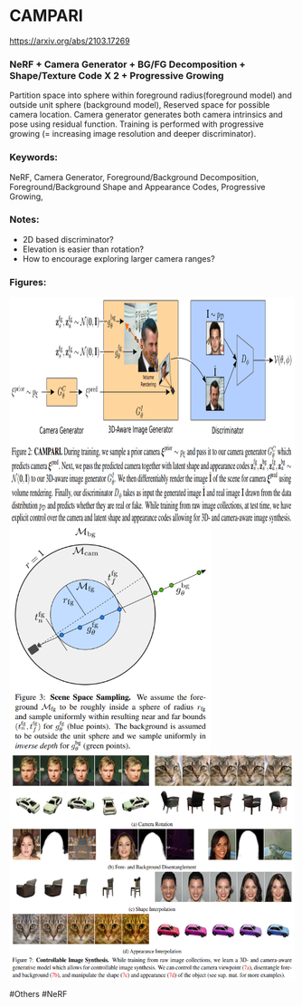 # CAMPARI
https://arxiv.org/abs/2103.17269

### NeRF + Camera Generator + BG/FG Decomposition + Shape/Texture Code X 2 + Progressive Growing 
Partition space into sphere within foreground radius(foreground model) and outside unit sphere (background model), 
Reserved space for possible camera location.
Camera generator generates both camera intrinsics and pose using residual function.
Training is performed with progressive growing (= increasing image resolution and deeper discriminator).

### Keywords:
NeRF, Camera Generator, Foreground/Background Decomposition, Foreground/Background Shape and Appearance Codes, Progressive Growing,

### Notes:
- 2D based discriminator?
- Elevation is easier than rotation? 
- How to encourage exploring larger camera ranges?

### Figures:
<p float="left">
  <img src="https://github.com/laphisboy/ml-papers/blob/main/figures/CAMPARI_fig2.PNG" height="400">
  <img src="https://github.com/laphisboy/ml-papers/blob/main/figures/CAMPARI_fig3.PNG" height="400">
  <img src="https://github.com/laphisboy/ml-papers/blob/main/figures/CAMPARI_fig7.PNG" height="400">

</p>

#Others #NeRF
